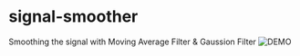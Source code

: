# signal-smoother
Smoothing the signal with Moving Average Filter &amp; Gaussion Filter
![DEMO](https://github.com/4lrz/signal-smoother/content/demo.png)
